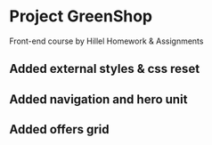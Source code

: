 # Project GreenShop
Front-end course by Hillel
Homework & Assignments

## Added external styles & css reset
## Added navigation and hero unit
## Added offers grid
